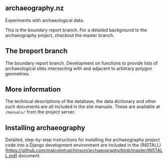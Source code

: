 archaeography.nz
----------------

Experiments with archaeological data.

This is the boundary report branch. For a detailed background to the
archaeography project, checkout the master branch.


The breport branch
------------------

The boundary report branch. Development on functions to provide lists
of archaeological sites intersecting with and adjacent to arbitrary
polygon geometries.



More information
----------------

The technical descriptions of the database, the data dictionary and
other such documents are all included in the site manuals. These are
available at `/manuals/` from the project server.


Installing archaeography
------------------------

Detailed, step-by-step instructions for installing the archaeography
project code into a Django development environment are included in the
(INSTALL)[https://github.com/malcolmhutchinson/archaeography/blob/master/INSTALL.md]
document.
